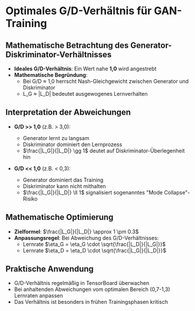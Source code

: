 # Optimales G/D-Verhältnis für GAN-Training

## Mathematische Betrachtung des Generator-Diskriminator-Verhältnisses

- **Ideales G/D-Verhältnis**: Ein Wert nahe **1,0** wird angestrebt
- **Mathematische Begründung**: 
  - Bei G/D ≈ 1,0 herrscht Nash-Gleichgewicht zwischen Generator und Diskriminator
  - L_G ≈ |L_D| bedeutet ausgewogenes Lernverhalten

## Interpretation der Abweichungen

- **G/D >> 1,0** (z.B. > 3,0):
  - Generator lernt zu langsam
  - Diskriminator dominiert den Lernprozess
  - $\frac{|L_G|}{|L_D|} \gg 1$ deutet auf Diskriminator-Überlegenheit hin

- **G/D << 1,0** (z.B. < 0,3):
  - Generator dominiert das Training
  - Diskriminator kann nicht mithalten
  - $\frac{|L_G|}{|L_D|} \ll 1$ signalisiert sogenanntes "Mode Collapse"-Risiko

## Mathematische Optimierung

- **Zielformel**: $\frac{|L_G|}{|L_D|} \approx 1 \pm 0.3$
- **Anpassungsregel**: Bei Abweichung des G/D-Verhältnisses:
  - Lernrate $\eta_G = \eta_G \cdot \sqrt{\frac{|L_D|}{|L_G|}}$
  - Lernrate $\eta_D = \eta_D \cdot \sqrt{\frac{|L_G|}{|L_D|}}$

## Praktische Anwendung

- G/D-Verhältnis regelmäßig in TensorBoard überwachen
- Bei anhaltenden Abweichungen vom optimalen Bereich (0,7-1,3) Lernraten anpassen
- Das Verhältnis ist besonders in frühen Trainingsphasen kritisch